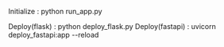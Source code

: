 Initialize : python run_app.py

Deploy(flask) : python deploy_flask.py
Deploy(fastapi) : uvicorn deploy_fastapi:app --reload

